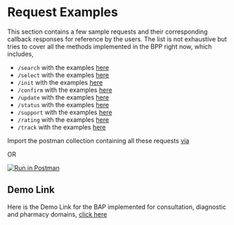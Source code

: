 # Request Examples

This section contains a few sample requests and their corresponding callback responses for reference by the users.
The list is not exhaustive but tries to cover all the methods implemented in the BPP right now, which includes,

- `/search` with the examples [here](./search/)
- `/select` with the examples [here](./select/)
- `/init` with the examples [here](./init/)
- `/confirm` with the examples [here](./confirm/)
- `/update` with the examples [here](./update/)
- `/status` with the examples [here](./status/)
- `/support` with the examples [here](./support/)
- `/rating` with the examples [here](./rating/)
- `/track` with the examples [here](./track/)


Import the postman collection containing all these requests [via](https://api.postman.com/collections/postman-collection-link)

OR

[![Run in Postman](https://run.pstmn.io/button.svg)](https://god.gw.postman.com/run-collection/postman-documentation-link)

## Demo Link
Here is the Demo Link for the BAP implemented for consultation, diagnostic and pharmacy domains, [click here](https://dhp-dev.becknprotocol.io/)